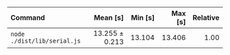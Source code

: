 | Command | Mean [s] | Min [s] | Max [s] | Relative |
|:---|---:|---:|---:|---:|
| `node ./dist/lib/serial.js` | 13.255 ± 0.213 | 13.104 | 13.406 | 1.00 |
